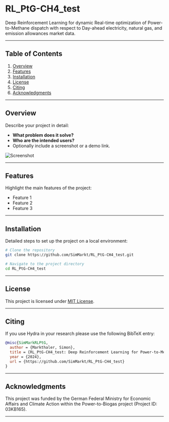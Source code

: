 # RL_PtG-CH4_test

Deep Reinforcement Learning for dynamic Real-time optimization of Power-to-Methane dispatch with respect to Day-ahead electricity, natural gas, and emission allowances market data.

---

## Table of Contents

1. [Overview](#overview)
2. [Features](#features)
3. [Installation](#installation)
4. [License](#license)
4. [Citing](#citing)
5. [Acknowledgments](#acknowledgments)

---

## Overview

Describe your project in detail:
- **What problem does it solve?**
- **Who are the intended users?**
- Optionally include a screenshot or a demo link.

![Screenshot](screenshot.png)

---

## Features

Highlight the main features of the project:
- Feature 1
- Feature 2
- Feature 3

---

## Installation

Detailed steps to set up the project on a local environment:

```bash
# Clone the repository
git clone https://github.com/SimMarkt/RL_PtG-CH4_test.git

# Navigate to the project directory
cd RL_PtG-CH4_test

```

---

## License

This project is licensed under [MIT License](LICENSE).

---

## Citing

If you use Hydra in your research please use the following BibTeX entry:
```BibTeX
@misc{SimMarkRLPtG,
  author = {Markthaler, Simon},
  title = {RL_PtG-CH4_test: Deep Reinforcement Learning for Power-to-Methane Optimization},
  year = {2024},
  url = {https://github.com/SimMarkt/RL_PtG-CH4_test}
}
```

---

## Acknowledgments

This project was funded by the German Federal Ministry for Economic Affairs
and Climate Action within the Power-to-Biogas
project (Project ID: 03KB165).

---